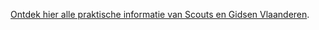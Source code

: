 [Ontdek hier alle praktische informatie van Scouts en Gidsen Vlaanderen](https://www.scoutsengidsenvlaanderen.be/ouders/praktisch).
